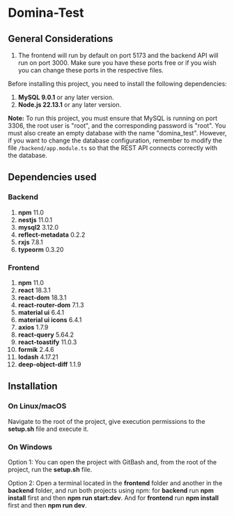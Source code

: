 ﻿# Domina-Test

## General Considerations

1. The frontend will run by default on port 5173 and the backend API will run on port 3000. Make sure you have these ports free or if you wish you can change these ports in the respective files.

Before installing this project, you need to install the following dependencies:

1. **MySQL 9.0.1** or any later version.
2. **Node.js 22.13.1** or any later version.

**Note:** To run this project, you must ensure that MySQL is running on port 3306, the root user is "root", and the corresponding password is "root". You must also create an empty database with the name "domina_test". However, if you want to change the database configuration, remember to modify the file `/backend/app.module.ts` so that the REST API connects correctly with the database.

## Dependencies used

### Backend

1. **npm** 11.0
2. **nestjs** 11.0.1
3. **mysql2** 3.12.0
4. **reflect-metadata** 0.2.2
5. **rxjs** 7.8.1
6. **typeorm** 0.3.20

### Frontend

1. **npm** 11.0
2. **react** 18.3.1
3. **react-dom** 18.3.1
4. **react-router-dom** 7.1.3
5. **material ui** 6.4.1
6. **material ui icons** 6.4.1
7. **axios** 1.7.9
8. **react-query** 5.64.2
9. **react-toastify** 11.0.3
10. **formik** 2.4.6
11. **lodash** 4.17.21
12. **deep-object-diff** 1.1.9

## Installation

### On Linux/macOS

Navigate to the root of the project, give execution permissions to the **setup.sh** file and execute it.

### On Windows

Option 1: You can open the project with GitBash and, from the root of the project, run the **setup.sh** file.

Option 2: Open a terminal located in the **frontend** folder and another in the **backend** folder, and run both projects using npm: for **backend** run **npm install** first and then **npm run start:dev**. And for **frontend** run **npm install** first and then **npm run dev**.
